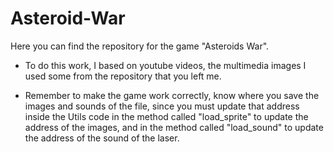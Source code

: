 # Asteroid-War

Here you can find the repository for the game "Asteroids War".

* To do this work, I based on youtube videos, the multimedia images I used some from the repository that you left me.

* Remember to make the game work correctly, know where you save the images and sounds of the file, since you must update that address inside the Utils code in the method   called "load_sprite" to update the address of the images, and in the method called "load_sound" to update the address of the sound of the laser.
